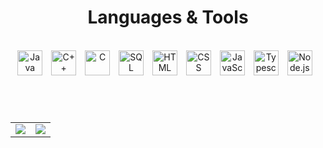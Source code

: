 <h1 align="center">Languages & Tools</h1>

</br>

<div align="center">
  <img alt="Java" width=40px style="padding-right:10px;" src="https://cdn.jsdelivr.net/npm/programming-languages-logos@0.0.3/src/java/java.svg" />
  <img alt="C++" width=40px style="padding-right:10px;" src="https://cdn.jsdelivr.net/gh/devicons/devicon@latest/icons/cplusplus/cplusplus-plain.svg" />
   <img alt="C" width=40px style="padding-right:10px;" src="https://cdn.jsdelivr.net/gh/devicons/devicon@latest/icons/c/c-plain.svg" />
  <img alt="SQL Developer" width=40px style="padding-right:10px;" src="https://cdn.jsdelivr.net/gh/devicons/devicon@latest/icons/sqldeveloper/sqldeveloper-original.svg" />
  <img alt="HTML" width=40px style="padding-right:10px;" src="https://cdn.jsdelivr.net/gh/devicons/devicon@latest/icons/html5/html5-plain.svg" />
  <img alt="CSS" width=40px style="padding-right:10px;" src="https://cdn.jsdelivr.net/gh/devicons/devicon@latest/icons/css3/css3-plain.svg" />
  <img alt="JavaScript" width=40px style="padding-right:10px;" src="https://cdn.jsdelivr.net/gh/devicons/devicon@latest/icons/javascript/javascript-original.svg" />
  <img alt="Typescript" width=40px style="padding-right:10px;" src="https://cdn.jsdelivr.net/npm/programming-languages-logos@0.0.3/src/typescript/typescript.svg" />   
  <img alt="Node.js" width=40px style="padding-right:10px;" src="https://cdn.jsdelivr.net/gh/devicons/devicon@latest/icons/nodejs/nodejs-plain.svg" />
</div>

<h1></h1>

</br>

<table align="center">
    <tr>
        <td>
            <img src="https://github-readme-stats.vercel.app/api/top-langs/?username=MirceaMazi&layout=compact&theme=dark&hide=css">
        </td>
        <td>
            <img src="https://github-readme-stats.vercel.app/api?username=MirceaMazi&theme=dark&rank_icon=github&hide=contribs,prs">
        </td>
    </tr>
</table>
